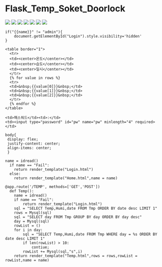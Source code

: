 # Flask_Temp_Soket_Doorlock
<img src="https://github.com/roving324/Flask_Temp_Soket_Doorlock/blob/main/Flask/img/Login.PNG">
<img src="https://github.com/roving324/Flask_Temp_Soket_Doorlock/blob/main/Flask/img/Create.PNG">
<img src="https://github.com/roving324/Flask_Temp_Soket_Doorlock/blob/main/Flask/img/Admin_Home.PNG">
<img src="https://github.com/roving324/Flask_Temp_Soket_Doorlock/blob/main/Flask/img/Home.PNG">
<img src="https://github.com/roving324/Flask_Temp_Soket_Doorlock/blob/main/Flask/img/Temp.PNG">
<img src="https://github.com/roving324/Flask_Temp_Soket_Doorlock/blob/main/Flask/img/Doorlock.PNG">
<img src="https://github.com/roving324/Flask_Temp_Soket_Doorlock/blob/main/Flask/img/LoginList.PNG">

```
if("{{name}}" != "admin"){
	document.getElementById("Login").style.visibility='hidden'
}
```

```
<table border="1">
  <tr>
  <td><center>온도</center></td>
  <td><center>습도</center></td>
  <td><center>일시</center></td>
  </tr>
  {% for value in rows %}
  <tr> 
  <td>&nbsp;{{value[0]}}&nbsp;</td>
  <td>&nbsp;{{value[1]}}&nbsp;</td>
  <td>&nbsp;{{value[2]}}&nbsp;</td>
  </tr>
  {% endfor %}
</table>
```

```
<td>패스워드</td><td>:</td>
<td><input type="password" id="pw" name="pw" minlength="4" required></td>
```

```
body{
 display: flex;
 justify-content: center;
 align-items: center;
 }
```

```
name = idread()
  if name == "Fail":
    return render_template("Login.html")
  else:
    return render_template("Home.html",name = name)
```

```
@app.route('/TEMP', methods=['GET','POST'])
  def Temp():
	name = idread()
	if name == "Fail":
		return render_template("Login.html")
	sql = "SELECT Temp,Humi,date FROM Tmp ORDER BY date desc LIMIT 1"
	rows = Mysql(sql)
	sql = "SELECT day FROM Tmp GROUP BY day ORDER BY day desc"
	day = Mysql(sql)
	rowList = ()
	for i in day:
		sql = "SELECT Temp,Humi,date FROM Tmp WHERE day = %s ORDER BY date desc LIMIT 1"
		if len(rowList) > 10:
			contiue;
		rowList += Mysql(sql,"s",i)
	return render_template("Temp.html",rows = rows,rowList = rowList,name = name)
```

